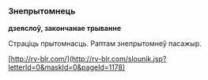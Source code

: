 ### Знепрытомнець
**дзеяслоў, закончанае трыванне**

Страціць прытомнасць. Раптам знепрытомнеў пасажыр.

<a rel="author">[http://rv-blr.com/](http://rv-blr.com/slounik.jsp?letterId=0&maskId=0&pageId=1178)</a>
